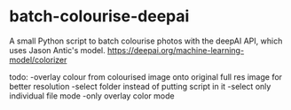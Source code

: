 # batch-colourise-deepai
 A small Python script to batch colourise photos with the deepAI API, which uses Jason Antic's model.
 https://deepai.org/machine-learning-model/colorizer
 
 todo:
 -overlay colour from colourised image onto original full res image for better resolution
 -select folder instead of putting script in it
 -select only individual file mode
 -only overlay color mode
 
